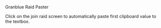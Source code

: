 Granblue Raid Paster

Click on the join raid screen to automatically paste first clipboard value to the textbox.